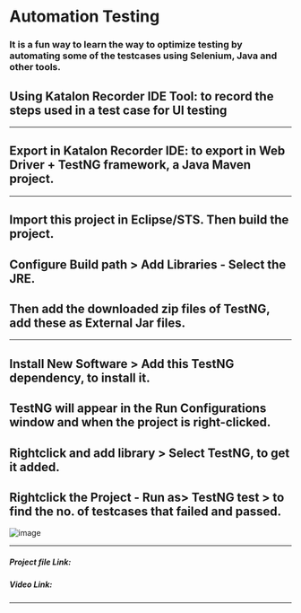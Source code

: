 # Automation Testing

### It is a fun way to learn the way to optimize testing by automating some of the testcases using Selenium, Java and other tools.
## Using Katalon Recorder IDE Tool: to record the steps used in a test case for UI testing
----------------
## Export in Katalon Recorder IDE: to export in Web Driver + TestNG framework, a Java Maven project.
----------------
## Import this project in Eclipse/STS. Then build the project.
## Configure Build path > Add Libraries - Select the JRE.
## Then add the downloaded zip files of TestNG, add these as External Jar files.
------------------------
## Install New Software > Add this TestNG dependency, to install it. 
## TestNG will appear in the Run Configurations window and when the project is right-clicked.
## Rightclick and add library > Select TestNG, to get it added.
## Rightclick the Project - Run as> TestNG test > to find the no. of testcases that failed and passed.
![image](https://user-images.githubusercontent.com/45587475/221411659-ad55ab46-4b94-411b-ba7c-2fb2282ea0ef.png)


---------------
##### Project file Link:

##### Video Link:
-----------------

